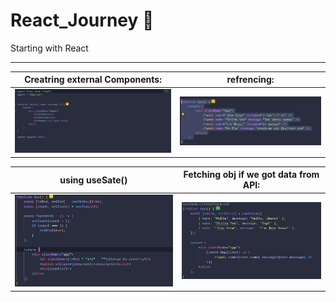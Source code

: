 # React_Journey 🚀

Starting with React

---


| Creatring external Components:  | refrencing:   |
| -------------                   | ------------- |
| ![extrnal Components](https://github.com/MoElaSec/React_Journey/blob/master/Tweet%20Component.PNG)  | ![ref external components](https://github.com/MoElaSec/React_Journey/blob/master/ref%20external.PNG)  |


| using useSate() | Fetching obj if we got data from API: |
| -------------   |               -------------           |
| ![useState()](https://github.com/MoElaSec/React_Journey/blob/master/Capture.PNG) | ![useState() + Obj Fethcing](https://github.com/MoElaSec/React_Journey/blob/master/grapping%20users%20post%20%2B%20useState().PNG)|
